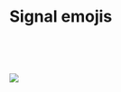 # Signal emojis

<br><br><br>

![](https://github.com/kmddd59/emojis/raw/master/Signal%20Emojis/Signal-2.png) <!-- Signal-2 -->